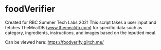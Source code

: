 # foodVerifier


Created for RBC Summer Tech Labs 2021 
This script takes a user input and fetches TheMealDB (www.themealdb.com) for specific data such as category, ingredients, instructions, and images based on the inputted meal.


Can be viewed here: https://foodverify.glitch.me/
